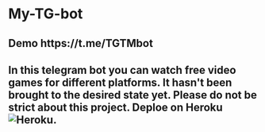 # My-TG-bot
<h2 aling="center"> Demo https://t.me/TGTMbot <h2>

  In this telegram bot you can watch free video games for different platforms. It hasn't been brought to the desired state yet. Please do not be strict about this project. Deploe on Heroku ![Heroku](https://img.shields.io/badge/Heroku-20232A?style=for-the-badge&logo=Heroku).
